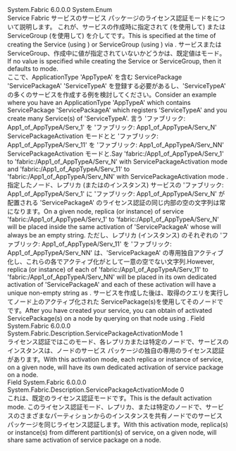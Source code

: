 <Type Name="ServicePackageActivationMode" FullName="System.Fabric.Description.ServicePackageActivationMode">
  <TypeSignature Language="C#" Value="public enum ServicePackageActivationMode" />
  <TypeSignature Language="ILAsm" Value=".class public auto ansi sealed ServicePackageActivationMode extends System.Enum" />
  <TypeSignature Language="DocId" Value="T:System.Fabric.Description.ServicePackageActivationMode" />
  <TypeSignature Language="VB.NET" Value="Public Enum ServicePackageActivationMode" />
  <TypeSignature Language="F#" Value="type ServicePackageActivationMode = " />
  <AssemblyInfo>
    <AssemblyName>System.Fabric</AssemblyName>
    <AssemblyVersion>6.0.0.0</AssemblyVersion>
  </AssemblyInfo>
  <Base>
    <BaseTypeName>System.Enum</BaseTypeName>
  </Base>
  <Docs>
    <summary>
      <para>
            Service Fabric サービスのサービス パッケージのライセンス認証モードをについて説明します。 <span data-ttu-id="59ba3-102">これが、サービスの作成時に指定されて (を使用して<see cref="M:System.Fabric.FabricClient.ServiceManagementClient.CreateServiceAsync(System.Fabric.Description.ServiceDescription)" />) または ServiceGroup (を使用して<see cref="M:System.Fabric.FabricClient.ServiceGroupManagementClient.CreateServiceGroupAsync(System.Fabric.Description.ServiceGroupDescription)" />) を介して<see cref="P:System.Fabric.Description.ServiceDescription.ServicePackageActivationMode" />です。</span><span class="sxs-lookup"><span data-stu-id="59ba3-102">This is specified at the time of creating the Service (using <see cref="M:System.Fabric.FabricClient.ServiceManagementClient.CreateServiceAsync(System.Fabric.Description.ServiceDescription)" />) or ServiceGroup (using <see cref="M:System.Fabric.FabricClient.ServiceGroupManagementClient.CreateServiceGroupAsync(System.Fabric.Description.ServiceGroupDescription)" />) via <see cref="P:System.Fabric.Description.ServiceDescription.ServicePackageActivationMode" />.</span></span>
            </para>
      <para>
            <span data-ttu-id="59ba3-103">サービスまたは ServiceGroup、作成中に値が指定されていないかどうかは、既定値は<see cref="F:System.Fabric.Description.ServicePackageActivationMode.SharedProcess" />モード。</span><span class="sxs-lookup"><span data-stu-id="59ba3-103">If no value is specified while creating the Service or ServiceGroup, then it defaults to <see cref="F:System.Fabric.Description.ServicePackageActivationMode.SharedProcess" /> mode.</span></span>
            </para>
    </summary>
    <remarks>
      <para>
            <span data-ttu-id="59ba3-104">ここで、ApplicationType 'AppTypeA' を含む ServicePackage 'ServicePackageA' 'ServiceTypeA' を登録する必要があるし、'ServiceTypeA' の多くのサービスを作成する例を検討してください。</span><span class="sxs-lookup"><span data-stu-id="59ba3-104">Consider an example where you have an ApplicationType 'AppTypeA' which contains ServicePackage 'ServicePackageA' which registers 'ServiceTypeA' and you create many Service(s) of 'ServiceTypeA'.</span></span> <span data-ttu-id="59ba3-105">言う 'ファブリック: App1_of_AppTypeA/Serv_1' を 'ファブリック: App1_of_AppTypeA/Serv_N' ServicePackageActivation モードと<see cref="F:System.Fabric.Description.ServicePackageActivationMode.SharedProcess" />と 'ファブリック: App1_of_AppTypeA/Serv_11' を 'ファブリック: App1_of_AppTypeA/Serv_NN' ServicePackageActivation モードと<see cref="F:System.Fabric.Description.ServicePackageActivationMode.ExclusiveProcess" />.</span><span class="sxs-lookup"><span data-stu-id="59ba3-105">Say 'fabric:/App1_of_AppTypeA/Serv_1' to 'fabric:/App1_of_AppTypeA/Serv_N' with ServicePackageActivation mode <see cref="F:System.Fabric.Description.ServicePackageActivationMode.SharedProcess" /> and 'fabric:/App1_of_AppTypeA/Serv_11' to 'fabric:/App1_of_AppTypeA/Serv_NN' with ServicePackageActivation mode <see cref="F:System.Fabric.Description.ServicePackageActivationMode.ExclusiveProcess" />.</span></span>
            </para>
      <para>
            <span data-ttu-id="59ba3-106">指定したノード、レプリカ (またはのインスタンス) サービスの 'ファブリック: App1_of_AppTypeA/Serv_1' に 'ファブリック: App1_of_AppTypeA/Serv_N' が配置される 'ServicePackageA' のライセンス認証の同じ内部の<see cref="P:System.Fabric.Query.DeployedServicePackage.ServicePackageActivationId" />空の文字列は常になります。</span><span class="sxs-lookup"><span data-stu-id="59ba3-106">On a given node, replica (or instance) of service 'fabric:/App1_of_AppTypeA/Serv_1' to 'fabric:/App1_of_AppTypeA/Serv_N' will be placed inside the same activation of 'ServicePackageA' whose <see cref="P:System.Fabric.Query.DeployedServicePackage.ServicePackageActivationId" /> will always be an empty string.</span></span> <span data-ttu-id="59ba3-107">ただし、レプリカ (インスタンス) のそれぞれの 'ファブリック: App1_of_AppTypeA/Serv_11' を 'ファブリック: App1_of_AppTypeA/Serv_NN' は、'ServicePackageA' の専用独自アクティブ化し、これらの各でアクティブ化がとして一意の空でない文字列<see cref="P:System.Fabric.Query.DeployedServicePackage.ServicePackageActivationId" />.</span><span class="sxs-lookup"><span data-stu-id="59ba3-107">However, replica (or instance) of each of  'fabric:/App1_of_AppTypeA/Serv_11' to 'fabric:/App1_of_AppTypeA/Serv_NN' will be placed in its own dedicated activation of 'ServicePackageA' and each of these activation will have a unique non-empty string as <see cref="P:System.Fabric.Query.DeployedServicePackage.ServicePackageActivationId" />.</span></span>
            </para>
      <para>
            <span data-ttu-id="59ba3-108">サービスを作成した後は、取得<see cref="P:System.Fabric.Query.DeployedServicePackage.ServicePackageActivationId" />のクエリを実行してノード上のアクティブ化された ServicePackage(s)<see cref="T:System.Fabric.Query.DeployedServicePackageList" />を使用してそのノードで<see cref="M:System.Fabric.FabricClient.QueryClient.GetDeployedServicePackageListAsync(System.String,System.Uri)" />です。</span><span class="sxs-lookup"><span data-stu-id="59ba3-108">After you have created your service, you can obtain <see cref="P:System.Fabric.Query.DeployedServicePackage.ServicePackageActivationId" /> of activated ServicePackage(s) on a node by querying <see cref="T:System.Fabric.Query.DeployedServicePackageList" /> on that node using <see cref="M:System.Fabric.FabricClient.QueryClient.GetDeployedServicePackageListAsync(System.String,System.Uri)" />.</span></span>
            </para>
    </remarks>
  </Docs>
  <Members>
    <Member MemberName="ExclusiveProcess">
      <MemberSignature Language="C#" Value="ExclusiveProcess" />
      <MemberSignature Language="ILAsm" Value=".field public static literal valuetype System.Fabric.Description.ServicePackageActivationMode ExclusiveProcess = int32(1)" />
      <MemberSignature Language="DocId" Value="F:System.Fabric.Description.ServicePackageActivationMode.ExclusiveProcess" />
      <MemberSignature Language="VB.NET" Value="ExclusiveProcess" />
      <MemberSignature Language="F#" Value="ExclusiveProcess = 1" Usage="System.Fabric.Description.ServicePackageActivationMode.ExclusiveProcess" />
      <MemberType>Field</MemberType>
      <AssemblyInfo>
        <AssemblyName>System.Fabric</AssemblyName>
        <AssemblyVersion>6.0.0.0</AssemblyVersion>
      </AssemblyInfo>
      <ReturnValue>
        <ReturnType>System.Fabric.Description.ServicePackageActivationMode</ReturnType>
      </ReturnValue>
      <MemberValue>1</MemberValue>
      <Docs>
        <summary>
          <para>
            <span data-ttu-id="59ba3-109">ライセンス認証ではこのモード、各レプリカまたは特定のノードで、サービスのインスタンスは、ノードのサービス パッケージの独自の専用のライセンス認証があります。</span><span class="sxs-lookup"><span data-stu-id="59ba3-109">With this activation mode, each replica or instance of service, on a given node, will have its own dedicated activation of service package on a node.</span></span>
            </para>
        </summary>
      </Docs>
    </Member>
    <Member MemberName="SharedProcess">
      <MemberSignature Language="C#" Value="SharedProcess" />
      <MemberSignature Language="ILAsm" Value=".field public static literal valuetype System.Fabric.Description.ServicePackageActivationMode SharedProcess = int32(0)" />
      <MemberSignature Language="DocId" Value="F:System.Fabric.Description.ServicePackageActivationMode.SharedProcess" />
      <MemberSignature Language="VB.NET" Value="SharedProcess" />
      <MemberSignature Language="F#" Value="SharedProcess = 0" Usage="System.Fabric.Description.ServicePackageActivationMode.SharedProcess" />
      <MemberType>Field</MemberType>
      <AssemblyInfo>
        <AssemblyName>System.Fabric</AssemblyName>
        <AssemblyVersion>6.0.0.0</AssemblyVersion>
      </AssemblyInfo>
      <ReturnValue>
        <ReturnType>System.Fabric.Description.ServicePackageActivationMode</ReturnType>
      </ReturnValue>
      <MemberValue>0</MemberValue>
      <Docs>
        <summary>
          <para>
            <span data-ttu-id="59ba3-110">これは、既定のライセンス認証モードです。</span><span class="sxs-lookup"><span data-stu-id="59ba3-110">This is the default activation mode.</span></span> <span data-ttu-id="59ba3-111">このライセンス認証モード、レプリカ、または特定のノードで、サービスのさまざまなパーティションからのインスタンスを共有ノードでのサービス パッケージを同じライセンス認証します。</span><span class="sxs-lookup"><span data-stu-id="59ba3-111">With this activation mode, replica(s) or instance(s) from different partition(s) of service, on a given node, will share same activation of service package on a node.</span></span>
            </para>
        </summary>
      </Docs>
    </Member>
  </Members>
</Type>